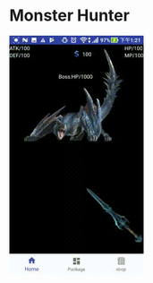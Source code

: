 # Monster Hunter
![image](https://github.com/goodideas-studio/design-patterns/blob/master/Singleton/MonsterHunter/gif_20180228_132916.gif)




